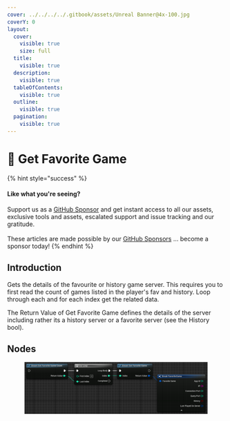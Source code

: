 ```yaml
---
cover: ../../../../.gitbook/assets/Unreal Banner@4x-100.jpg
coverY: 0
layout:
  cover:
    visible: true
    size: full
  title:
    visible: true
  description:
    visible: true
  tableOfContents:
    visible: true
  outline:
    visible: true
  pagination:
    visible: true
---
```


# 🔵 Get Favorite Game

{% hint style="success" %}
#### Like what you're seeing?

Support us as a [GitHub Sponsor](../../../../become-a-sponsor/) and get instant access to all our assets, exclusive tools and assets, escalated support and issue tracking and our gratitude.\
\
These articles are made possible by our [GitHub Sponsors](../../../../become-a-sponsor/) ... become a sponsor today!
{% endhint %}

## Introduction

Gets the details of the favourite or history game server. This requires you to first read the count of games listed in the player's fav and history. Loop through each and for each index get the related data.&#x20;

The Return Value of Get Favorite Game defines the details of the server including rather its a history server or a favorite server (see the History bool).

## Nodes

<figure><img src="../../../../.gitbook/assets/image (13) (1).png" alt=""><figcaption></figcaption></figure>
